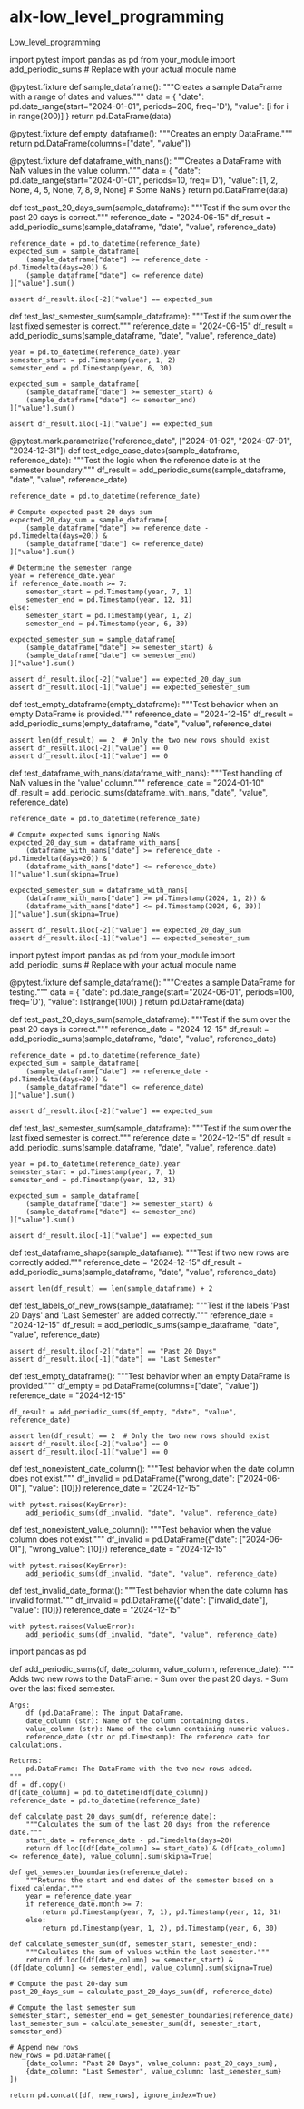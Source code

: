 # alx-low_level_programming
Low_level_programming




import pytest
import pandas as pd
from your_module import add_periodic_sums  # Replace with your actual module name

@pytest.fixture
def sample_dataframe():
    """Creates a sample DataFrame with a range of dates and values."""
    data = {
        "date": pd.date_range(start="2024-01-01", periods=200, freq='D'),
        "value": [i for i in range(200)]
    }
    return pd.DataFrame(data)

@pytest.fixture
def empty_dataframe():
    """Creates an empty DataFrame."""
    return pd.DataFrame(columns=["date", "value"])

@pytest.fixture
def dataframe_with_nans():
    """Creates a DataFrame with NaN values in the value column."""
    data = {
        "date": pd.date_range(start="2024-01-01", periods=10, freq='D'),
        "value": [1, 2, None, 4, 5, None, 7, 8, 9, None]  # Some NaNs
    }
    return pd.DataFrame(data)

def test_past_20_days_sum(sample_dataframe):
    """Test if the sum over the past 20 days is correct."""
    reference_date = "2024-06-15"
    df_result = add_periodic_sums(sample_dataframe, "date", "value", reference_date)

    reference_date = pd.to_datetime(reference_date)
    expected_sum = sample_dataframe[
        (sample_dataframe["date"] >= reference_date - pd.Timedelta(days=20)) &
        (sample_dataframe["date"] <= reference_date)
    ]["value"].sum()

    assert df_result.iloc[-2]["value"] == expected_sum

def test_last_semester_sum(sample_dataframe):
    """Test if the sum over the last fixed semester is correct."""
    reference_date = "2024-06-15"
    df_result = add_periodic_sums(sample_dataframe, "date", "value", reference_date)

    year = pd.to_datetime(reference_date).year
    semester_start = pd.Timestamp(year, 1, 2)
    semester_end = pd.Timestamp(year, 6, 30)

    expected_sum = sample_dataframe[
        (sample_dataframe["date"] >= semester_start) &
        (sample_dataframe["date"] <= semester_end)
    ]["value"].sum()

    assert df_result.iloc[-1]["value"] == expected_sum

@pytest.mark.parametrize("reference_date", ["2024-01-02", "2024-07-01", "2024-12-31"])
def test_edge_case_dates(sample_dataframe, reference_date):
    """Test the logic when the reference date is at the semester boundary."""
    df_result = add_periodic_sums(sample_dataframe, "date", "value", reference_date)
    
    reference_date = pd.to_datetime(reference_date)
    
    # Compute expected past 20 days sum
    expected_20_day_sum = sample_dataframe[
        (sample_dataframe["date"] >= reference_date - pd.Timedelta(days=20)) &
        (sample_dataframe["date"] <= reference_date)
    ]["value"].sum()

    # Determine the semester range
    year = reference_date.year
    if reference_date.month >= 7:
        semester_start = pd.Timestamp(year, 7, 1)
        semester_end = pd.Timestamp(year, 12, 31)
    else:
        semester_start = pd.Timestamp(year, 1, 2)
        semester_end = pd.Timestamp(year, 6, 30)

    expected_semester_sum = sample_dataframe[
        (sample_dataframe["date"] >= semester_start) &
        (sample_dataframe["date"] <= semester_end)
    ]["value"].sum()

    assert df_result.iloc[-2]["value"] == expected_20_day_sum
    assert df_result.iloc[-1]["value"] == expected_semester_sum

def test_empty_dataframe(empty_dataframe):
    """Test behavior when an empty DataFrame is provided."""
    reference_date = "2024-12-15"
    df_result = add_periodic_sums(empty_dataframe, "date", "value", reference_date)

    assert len(df_result) == 2  # Only the two new rows should exist
    assert df_result.iloc[-2]["value"] == 0
    assert df_result.iloc[-1]["value"] == 0

def test_dataframe_with_nans(dataframe_with_nans):
    """Test handling of NaN values in the 'value' column."""
    reference_date = "2024-01-10"
    df_result = add_periodic_sums(dataframe_with_nans, "date", "value", reference_date)

    reference_date = pd.to_datetime(reference_date)
    
    # Compute expected sums ignoring NaNs
    expected_20_day_sum = dataframe_with_nans[
        (dataframe_with_nans["date"] >= reference_date - pd.Timedelta(days=20)) &
        (dataframe_with_nans["date"] <= reference_date)
    ]["value"].sum(skipna=True)

    expected_semester_sum = dataframe_with_nans[
        (dataframe_with_nans["date"] >= pd.Timestamp(2024, 1, 2)) &
        (dataframe_with_nans["date"] <= pd.Timestamp(2024, 6, 30))
    ]["value"].sum(skipna=True)

    assert df_result.iloc[-2]["value"] == expected_20_day_sum
    assert df_result.iloc[-1]["value"] == expected_semester_sum





import pytest
import pandas as pd
from your_module import add_periodic_sums  # Replace with your actual module name

@pytest.fixture
def sample_dataframe():
    """Creates a sample DataFrame for testing."""
    data = {
        "date": pd.date_range(start="2024-06-01", periods=100, freq='D'),
        "value": list(range(100))
    }
    return pd.DataFrame(data)

def test_past_20_days_sum(sample_dataframe):
    """Test if the sum over the past 20 days is correct."""
    reference_date = "2024-12-15"
    df_result = add_periodic_sums(sample_dataframe, "date", "value", reference_date)

    reference_date = pd.to_datetime(reference_date)
    expected_sum = sample_dataframe[
        (sample_dataframe["date"] >= reference_date - pd.Timedelta(days=20)) &
        (sample_dataframe["date"] <= reference_date)
    ]["value"].sum()

    assert df_result.iloc[-2]["value"] == expected_sum

def test_last_semester_sum(sample_dataframe):
    """Test if the sum over the last fixed semester is correct."""
    reference_date = "2024-12-15"
    df_result = add_periodic_sums(sample_dataframe, "date", "value", reference_date)

    year = pd.to_datetime(reference_date).year
    semester_start = pd.Timestamp(year, 7, 1)
    semester_end = pd.Timestamp(year, 12, 31)

    expected_sum = sample_dataframe[
        (sample_dataframe["date"] >= semester_start) &
        (sample_dataframe["date"] <= semester_end)
    ]["value"].sum()

    assert df_result.iloc[-1]["value"] == expected_sum

def test_dataframe_shape(sample_dataframe):
    """Test if two new rows are correctly added."""
    reference_date = "2024-12-15"
    df_result = add_periodic_sums(sample_dataframe, "date", "value", reference_date)

    assert len(df_result) == len(sample_dataframe) + 2

def test_labels_of_new_rows(sample_dataframe):
    """Test if the labels 'Past 20 Days' and 'Last Semester' are added correctly."""
    reference_date = "2024-12-15"
    df_result = add_periodic_sums(sample_dataframe, "date", "value", reference_date)

    assert df_result.iloc[-2]["date"] == "Past 20 Days"
    assert df_result.iloc[-1]["date"] == "Last Semester"

def test_empty_dataframe():
    """Test behavior when an empty DataFrame is provided."""
    df_empty = pd.DataFrame(columns=["date", "value"])
    reference_date = "2024-12-15"
    
    df_result = add_periodic_sums(df_empty, "date", "value", reference_date)

    assert len(df_result) == 2  # Only the two new rows should exist
    assert df_result.iloc[-2]["value"] == 0
    assert df_result.iloc[-1]["value"] == 0

def test_nonexistent_date_column():
    """Test behavior when the date column does not exist."""
    df_invalid = pd.DataFrame({"wrong_date": ["2024-06-01"], "value": [10]})
    reference_date = "2024-12-15"

    with pytest.raises(KeyError):
        add_periodic_sums(df_invalid, "date", "value", reference_date)

def test_nonexistent_value_column():
    """Test behavior when the value column does not exist."""
    df_invalid = pd.DataFrame({"date": ["2024-06-01"], "wrong_value": [10]})
    reference_date = "2024-12-15"

    with pytest.raises(KeyError):
        add_periodic_sums(df_invalid, "date", "value", reference_date)

def test_invalid_date_format():
    """Test behavior when the date column has invalid format."""
    df_invalid = pd.DataFrame({"date": ["invalid_date"], "value": [10]})
    reference_date = "2024-12-15"

    with pytest.raises(ValueError):
        add_periodic_sums(df_invalid, "date", "value", reference_date)





import pandas as pd

def add_periodic_sums(df, date_column, value_column, reference_date):
    """
    Adds two new rows to the DataFrame:
    - Sum over the past 20 days.
    - Sum over the last fixed semester.

    Args:
        df (pd.DataFrame): The input DataFrame.
        date_column (str): Name of the column containing dates.
        value_column (str): Name of the column containing numeric values.
        reference_date (str or pd.Timestamp): The reference date for calculations.

    Returns:
        pd.DataFrame: The DataFrame with the two new rows added.
    """
    df = df.copy()
    df[date_column] = pd.to_datetime(df[date_column])
    reference_date = pd.to_datetime(reference_date)

    def calculate_past_20_days_sum(df, reference_date):
        """Calculates the sum of the last 20 days from the reference date."""
        start_date = reference_date - pd.Timedelta(days=20)
        return df.loc[(df[date_column] >= start_date) & (df[date_column] <= reference_date), value_column].sum(skipna=True)

    def get_semester_boundaries(reference_date):
        """Returns the start and end dates of the semester based on a fixed calendar."""
        year = reference_date.year
        if reference_date.month >= 7:
            return pd.Timestamp(year, 7, 1), pd.Timestamp(year, 12, 31)
        else:
            return pd.Timestamp(year, 1, 2), pd.Timestamp(year, 6, 30)

    def calculate_semester_sum(df, semester_start, semester_end):
        """Calculates the sum of values within the last semester."""
        return df.loc[(df[date_column] >= semester_start) & (df[date_column] <= semester_end), value_column].sum(skipna=True)

    # Compute the past 20-day sum
    past_20_days_sum = calculate_past_20_days_sum(df, reference_date)

    # Compute the last semester sum
    semester_start, semester_end = get_semester_boundaries(reference_date)
    last_semester_sum = calculate_semester_sum(df, semester_start, semester_end)

    # Append new rows
    new_rows = pd.DataFrame([
        {date_column: "Past 20 Days", value_column: past_20_days_sum},
        {date_column: "Last Semester", value_column: last_semester_sum}
    ])

    return pd.concat([df, new_rows], ignore_index=True)
